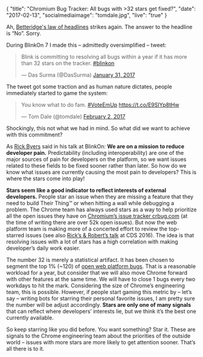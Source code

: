 {
  "title": "Chromium Bug Tracker: All bugs with >32 stars get fixed?",
  "date": "2017-02-13",
  "socialmediaimage": "tomdale.jpg",
  "live": "true"
}

Ah, [Betteridge's law of headlines](https://en.wikipedia.org/wiki/Betteridge%27s_law_of_headlines) strikes again. The answer to the headline is “No”. Sorry.

<!--more-->

During BlinkOn 7 I made this – admittedly oversimplified – tweet:

<blockquote class="twitter-tweet" data-lang="en"><p lang="en" dir="ltr">Blink is committing to resolving all bugs within a year if it has more than 32 stars on the tracker. <a href="https://twitter.com/hashtag/blinkon?src=hash">#blinkon</a></p>&mdash; Das Surma (@DasSurma) <a href="https://twitter.com/DasSurma/status/826504065555116032">January 31, 2017</a></blockquote>

The tweet got some traction and as human nature dictates, people immediately started to game the system:

<blockquote class="twitter-tweet" data-lang="en"><p lang="en" dir="ltr">You know what to do fam. <a href="https://twitter.com/hashtag/VoteEmUp?src=hash">#VoteEmUp</a> <a href="https://t.co/E9SIYp8tHw">https://t.co/E9SIYp8tHw</a></p>&mdash; Tom Dale (@tomdale) <a href="https://twitter.com/tomdale/status/826957774743494656">February 2, 2017</a></blockquote>
<script async src="//platform.twitter.com/widgets.js" charset="utf-8"></script>

Shockingly, this not what we had in mind. So what did we want to achieve with this commitment?

As [Rick Byers](https://twitter.com/RickByers) said in his talk at BlinkOn: **We are on a mission to reduce developer pain.** Predictability (including interoperability) are one of the major sources of pain for developers on the platform, so we want issues related to these fields to be fixed sooner rather than later. So how do we know what issues are currently causing the most pain to developers? This is where the stars come into play!

**Stars seem like a good indicator to reflect interests of external developers.** People star an issue when they are missing a feature that they need to build Their Thing™ or when hitting a wall while debugging a problem. The Chrome team has always used stars as a way to help prioritize all the open issues they have on [Chromium’s issue tracker crbug.com](https://bugs.chromium.org/p/chromium/issues/list) (at the time of writing there are over 52k open issues). But now the web platform team is making more of a concerted effort to review the top-starred issues (see also [Rick’s & Robert’s talk](https://www.youtube.com/watch?v=meAl-s77DuA&feature=youtu.be&t=9m47s) at CDS 2016). The idea is that resolving issues with a lot of stars has a high correlation with making developer’s daily work easier.

The number 32 is merely a statistical artifact. It has been chosen to segment the top 1% (~120) of [open web platform bugs](https://bugs.chromium.org/p/chromium/issues/list?can=2&q=component%3Ablink+stars%3E32&sort=-stars+opened&groupby=&colspec=ID+Pri+Stars+Component+Status+Summary+Modified+Opened+&nobtn=Update). That is a reasonable workload for a year, but consider that we will also move Chrome forward with other features at the same time. We will have to close 1 bugs every two workdays to hit the mark. Considering the size of Chrome’s engineering team, this is possible. However, if people start gaming this metric by – let’s say – writing bots for starring their personal favorite issues, I am pretty sure the number will be adjust accordingly. **Stars are only one of many signals** that can reflect where developers’ interests lie, but we think it’s the best one currently available.

So keep starring like you did before. You want something? Star it. These are signals to the Chrome engineering team about the priorities of the outside world – issues with more stars are more likely to get attention sooner. That’s all there is to it.
